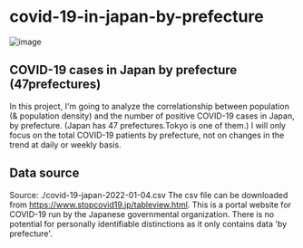 # covid-19-in-japan-by-prefecture

![image](https://user-images.githubusercontent.com/40524432/194751564-6671d26d-00aa-416a-bbd8-d98c242c08cb.png)

## COVID-19 cases in Japan by prefecture (47prefectures)

In this project, I'm going to analyze the correlationship between population (& population density) and the
number of positive COVID-19 cases in Japan, by prefecture. (Japan has 47 prefectures.Tokyo is one of them.)
I will only focus on the total COVID-19 patients by prefecture, not on changes in the trend at daily or weekly
basis.

## Data source
Source: ./covid-19-japan-2022-01-04.csv
The csv file can be downloaded from https://www.stopcovid19.jp/tableview.html.
This is a portal website for COVID-19 run by the Japanese governmental organization.
There is no potential for personally identifiable distinctions as it only contains data 'by prefecture'.
